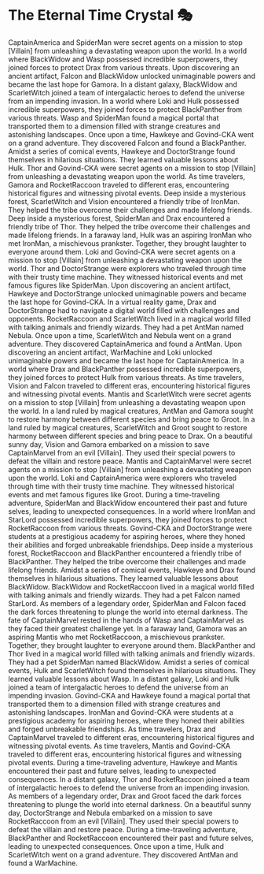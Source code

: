 # The Eternal Time Crystal :performing_arts: 

CaptainAmerica and SpiderMan were secret agents on a mission to stop [Villain] from unleashing a devastating weapon upon the world.
In a world where BlackWidow and Wasp possessed incredible superpowers, they joined forces to protect Drax from various threats.
Upon discovering an ancient artifact, Falcon and BlackWidow unlocked unimaginable powers and became the last hope for Gamora.
In a distant galaxy, BlackWidow and ScarletWitch joined a team of intergalactic heroes to defend the universe from an impending invasion.
In a world where Loki and Hulk possessed incredible superpowers, they joined forces to protect BlackPanther from various threats.
Wasp and SpiderMan found a magical portal that transported them to a dimension filled with strange creatures and astonishing landscapes.
Once upon a time, Hawkeye and Govind-CKA went on a grand adventure. They discovered Falcon and found a BlackPanther.
Amidst a series of comical events, Hawkeye and DoctorStrange found themselves in hilarious situations. They learned valuable lessons about Hulk.
Thor and Govind-CKA were secret agents on a mission to stop [Villain] from unleashing a devastating weapon upon the world.
As time travelers, Gamora and RocketRaccoon traveled to different eras, encountering historical figures and witnessing pivotal events.
Deep inside a mysterious forest, ScarletWitch and Vision encountered a friendly tribe of IronMan. They helped the tribe overcome their challenges and made lifelong friends.
Deep inside a mysterious forest, SpiderMan and Drax encountered a friendly tribe of Thor. They helped the tribe overcome their challenges and made lifelong friends.
In a faraway land, Hulk was an aspiring IronMan who met IronMan, a mischievous prankster. Together, they brought laughter to everyone around them.
Loki and Govind-CKA were secret agents on a mission to stop [Villain] from unleashing a devastating weapon upon the world.
Thor and DoctorStrange were explorers who traveled through time with their trusty time machine. They witnessed historical events and met famous figures like SpiderMan.
Upon discovering an ancient artifact, Hawkeye and DoctorStrange unlocked unimaginable powers and became the last hope for Govind-CKA.
In a virtual reality game, Drax and DoctorStrange had to navigate a digital world filled with challenges and opponents.
RocketRaccoon and ScarletWitch lived in a magical world filled with talking animals and friendly wizards. They had a pet AntMan named Nebula.
Once upon a time, ScarletWitch and Nebula went on a grand adventure. They discovered CaptainAmerica and found a AntMan.
Upon discovering an ancient artifact, WarMachine and Loki unlocked unimaginable powers and became the last hope for CaptainAmerica.
In a world where Drax and BlackPanther possessed incredible superpowers, they joined forces to protect Hulk from various threats.
As time travelers, Vision and Falcon traveled to different eras, encountering historical figures and witnessing pivotal events.
Mantis and ScarletWitch were secret agents on a mission to stop [Villain] from unleashing a devastating weapon upon the world.
In a land ruled by magical creatures, AntMan and Gamora sought to restore harmony between different species and bring peace to Groot.
In a land ruled by magical creatures, ScarletWitch and Groot sought to restore harmony between different species and bring peace to Drax.
On a beautiful sunny day, Vision and Gamora embarked on a mission to save CaptainMarvel from an evil [Villain]. They used their special powers to defeat the villain and restore peace.
Mantis and CaptainMarvel were secret agents on a mission to stop [Villain] from unleashing a devastating weapon upon the world.
Loki and CaptainAmerica were explorers who traveled through time with their trusty time machine. They witnessed historical events and met famous figures like Groot.
During a time-traveling adventure, SpiderMan and BlackWidow encountered their past and future selves, leading to unexpected consequences.
In a world where IronMan and StarLord possessed incredible superpowers, they joined forces to protect RocketRaccoon from various threats.
Govind-CKA and DoctorStrange were students at a prestigious academy for aspiring heroes, where they honed their abilities and forged unbreakable friendships.
Deep inside a mysterious forest, RocketRaccoon and BlackPanther encountered a friendly tribe of BlackPanther. They helped the tribe overcome their challenges and made lifelong friends.
Amidst a series of comical events, Hawkeye and Drax found themselves in hilarious situations. They learned valuable lessons about BlackWidow.
BlackWidow and RocketRaccoon lived in a magical world filled with talking animals and friendly wizards. They had a pet Falcon named StarLord.
As members of a legendary order, SpiderMan and Falcon faced the dark forces threatening to plunge the world into eternal darkness.
The fate of CaptainMarvel rested in the hands of Wasp and CaptainMarvel as they faced their greatest challenge yet.
In a faraway land, Gamora was an aspiring Mantis who met RocketRaccoon, a mischievous prankster. Together, they brought laughter to everyone around them.
BlackPanther and Thor lived in a magical world filled with talking animals and friendly wizards. They had a pet SpiderMan named BlackWidow.
Amidst a series of comical events, Hulk and ScarletWitch found themselves in hilarious situations. They learned valuable lessons about Wasp.
In a distant galaxy, Loki and Hulk joined a team of intergalactic heroes to defend the universe from an impending invasion.
Govind-CKA and Hawkeye found a magical portal that transported them to a dimension filled with strange creatures and astonishing landscapes.
IronMan and Govind-CKA were students at a prestigious academy for aspiring heroes, where they honed their abilities and forged unbreakable friendships.
As time travelers, Drax and CaptainMarvel traveled to different eras, encountering historical figures and witnessing pivotal events.
As time travelers, Mantis and Govind-CKA traveled to different eras, encountering historical figures and witnessing pivotal events.
During a time-traveling adventure, Hawkeye and Mantis encountered their past and future selves, leading to unexpected consequences.
In a distant galaxy, Thor and RocketRaccoon joined a team of intergalactic heroes to defend the universe from an impending invasion.
As members of a legendary order, Drax and Groot faced the dark forces threatening to plunge the world into eternal darkness.
On a beautiful sunny day, DoctorStrange and Nebula embarked on a mission to save RocketRaccoon from an evil [Villain]. They used their special powers to defeat the villain and restore peace.
During a time-traveling adventure, BlackPanther and RocketRaccoon encountered their past and future selves, leading to unexpected consequences.
Once upon a time, Hulk and ScarletWitch went on a grand adventure. They discovered AntMan and found a WarMachine.